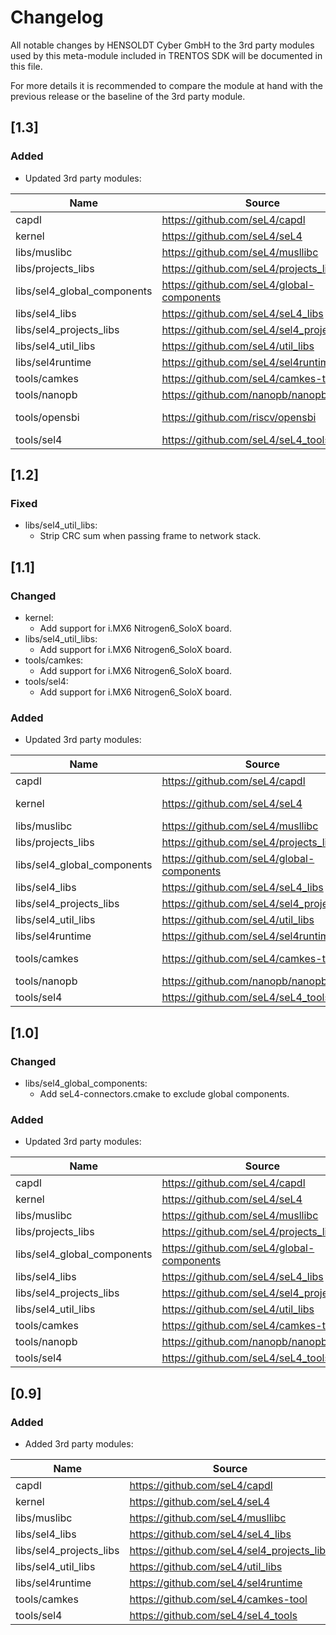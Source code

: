 # Changelog

All notable changes by HENSOLDT Cyber GmbH to the 3rd party modules used by this
meta-module included in TRENTOS SDK will be documented in this file.

For more details it is recommended to compare the module at hand with the
previous release or the baseline of the 3rd party module.

## [1.3]

### Added

- Updated 3rd party modules:

| Name                        | Source                                       | Commit (Tag)         |
|-----------------------------|----------------------------------------------|----------------------|
| capdl                       | <https://github.com/seL4/capdl>              | 1995a5292aea         |
| kernel                      | <https://github.com/seL4/seL4>               | b384dc02af78         |
| libs/muslibc                | <https://github.com/seL4/musllibc>           | c7aa943a2ad4         |
| libs/projects_libs          | <https://github.com/seL4/projects_libs>      | baf58d797b2e         |
| libs/sel4_global_components | <https://github.com/seL4/global-components>  | 3cde1557ee59         |
| libs/sel4_libs              | <https://github.com/seL4/seL4_libs>          | 3678de2c63c2         |
| libs/sel4_projects_libs     | <https://github.com/seL4/sel4_projects_libs> | 2e30fdeb1d32         |
| libs/sel4_util_libs         | <https://github.com/seL4/util_libs>          | c3c3733f0a31         |
| libs/sel4runtime            | <https://github.com/seL4/sel4runtime>        | 93f86fa39084         |
| tools/camkes                | <https://github.com/seL4/camkes-tool>        | 3a5901387395         |
| tools/nanopb                | <https://github.com/nanopb/nanopb>           | 847ac296b509         |
| tools/opensbi               | <https://github.com/riscv/opensbi>           | 234ed8e427f4 (v.0.9) |
| tools/sel4                  | <https://github.com/seL4/seL4_tools>         | 6211394b3f83         |

## [1.2]

### Fixed

- libs/sel4_util_libs:
  - Strip CRC sum when passing frame to network stack.

## [1.1]

### Changed

- kernel:
  - Add support for i.MX6 Nitrogen6_SoloX board.
- libs/sel4_util_libs:
  - Add support for i.MX6 Nitrogen6_SoloX board.
- tools/camkes:
  - Add support for i.MX6 Nitrogen6_SoloX board.
- tools/sel4:
  - Add support for i.MX6 Nitrogen6_SoloX board.

### Added

- Updated 3rd party modules:

| Name                        | Source                                       | Commit (Tag)                |
|-----------------------------|----------------------------------------------|-----------------------------|
| capdl                       | <https://github.com/seL4/capdl>              | c43be6b80676                |
| kernel                      | <https://github.com/seL4/seL4>               | dc83859f6a22 (12.0.0)       |
| libs/muslibc                | <https://github.com/seL4/musllibc>           | 4a8335b2248d                |
| libs/projects_libs          | <https://github.com/seL4/projects_libs>      | 88736edacee0                |
| libs/sel4_global_components | <https://github.com/seL4/global-components>  | 34797e42bdfd                |
| libs/sel4_libs              | <https://github.com/seL4/seL4_libs>          | 74de7febfdf9                |
| libs/sel4_projects_libs     | <https://github.com/seL4/sel4_projects_libs> | 3bb4f1334b89                |
| libs/sel4_util_libs         | <https://github.com/seL4/util_libs>          | 3e406b59f61b                |
| libs/sel4runtime            | <https://github.com/seL4/sel4runtime>        | 2755b9d840a4                |
| tools/camkes                | <https://github.com/seL4/camkes-tool>        | 891ce6f26170 (camkes-3.9.0) |
| tools/nanopb                | <https://github.com/nanopb/nanopb>           | 847ac296b509                |
| tools/sel4                  | <https://github.com/seL4/seL4_tools>         | 31d847ce5f59                |

## [1.0]

### Changed

- libs/sel4_global_components:
  - Add seL4-connectors.cmake to exclude global components.

### Added

- Updated 3rd party modules:

| Name                        | Source                                       | Commit (Tag) |
|-----------------------------|----------------------------------------------|--------------|
| capdl                       | <https://github.com/seL4/capdl>              | cb30c4b7bf15 |
| kernel                      | <https://github.com/seL4/seL4>               | d84e2bfae989 |
| libs/muslibc                | <https://github.com/seL4/musllibc>           | 2af3006b0ccf |
| libs/projects_libs          | <https://github.com/seL4/projects_libs>      | cfbfec4d8730 |
| libs/sel4_global_components | <https://github.com/seL4/global-components>  | 3bf7643ffc2d |
| libs/sel4_libs              | <https://github.com/seL4/seL4_libs>          | a46a435a596c |
| libs/sel4_projects_libs     | <https://github.com/seL4/sel4_projects_libs> | 8dc52bb3181b |
| libs/sel4_util_libs         | <https://github.com/seL4/util_libs>          | 5330b55c07d9 |
| tools/camkes                | <https://github.com/seL4/camkes-tool>        | b49512fa2ec7 |
| tools/nanopb                | <https://github.com/nanopb/nanopb>           | 847ac296b509 |
| tools/sel4                  | <https://github.com/seL4/seL4_tools>         | 3f04d3acd67a |

## [0.9]

### Added

- Added 3rd party modules:

| Name                    | Source                                       | Commit (Tag) |
|-------------------------|----------------------------------------------|--------------|
| capdl                   | <https://github.com/seL4/capdl>              | ff50aee8272f |
| kernel                  | <https://github.com/seL4/seL4>               | 735b154abbcd |
| libs/muslibc            | <https://github.com/seL4/musllibc>           | a0a3af0e3a54 |
| libs/sel4_libs          | <https://github.com/seL4/seL4_libs>          | 996f4e635a78 |
| libs/sel4_projects_libs | <https://github.com/seL4/sel4_projects_libs> | 60b20d1d346b |
| libs/sel4_util_libs     | <https://github.com/seL4/util_libs>          | 5f213acb9a30 |
| libs/sel4runtime        | <https://github.com/seL4/sel4runtime>        | 8fddd5e8c1d7 |
| tools/camkes            | <https://github.com/seL4/camkes-tool>        | 4b53b1187fd1 |
| tools/sel4              | <https://github.com/seL4/seL4_tools>         | 149182809113 |
